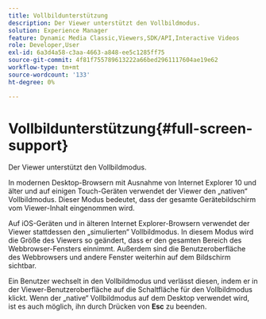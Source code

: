 ```yaml
---
title: Vollbildunterstützung
description: Der Viewer unterstützt den Vollbildmodus.
solution: Experience Manager
feature: Dynamic Media Classic,Viewers,SDK/API,Interactive Videos
role: Developer,User
exl-id: 6a3d4a58-c3aa-4663-a848-ee5c1285ff75
source-git-commit: 4f81f755789613222a66bed2961117604ae19e62
workflow-type: tm+mt
source-wordcount: '133'
ht-degree: 0%

---
```


# Vollbildunterstützung{#full-screen-support}

Der Viewer unterstützt den Vollbildmodus.

In modernen Desktop-Browsern mit Ausnahme von Internet Explorer 10 und älter und auf einigen Touch-Geräten verwendet der Viewer den „nativen“ Vollbildmodus. Dieser Modus bedeutet, dass der gesamte Gerätebildschirm vom Viewer-Inhalt eingenommen wird.

Auf iOS-Geräten und in älteren Internet Explorer-Browsern verwendet der Viewer stattdessen den „simulierten“ Vollbildmodus. In diesem Modus wird die Größe des Viewers so geändert, dass er den gesamten Bereich des Webbrowser-Fensters einnimmt. Außerdem sind die Benutzeroberfläche des Webbrowsers und andere Fenster weiterhin auf dem Bildschirm sichtbar.

Ein Benutzer wechselt in den Vollbildmodus und verlässt diesen, indem er in der Viewer-Benutzeroberfläche auf die Schaltfläche für den Vollbildmodus klickt. Wenn der „native“ Vollbildmodus auf dem Desktop verwendet wird, ist es auch möglich, ihn durch Drücken von **Esc** zu beenden.
